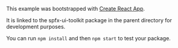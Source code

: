 This example was bootstrapped with [Create React App](https://github.com/facebook/create-react-app).

It is linked to the spfx-ui-toolkit package in the parent directory for development purposes.

You can run `npm install` and then `npm start` to test your package.
